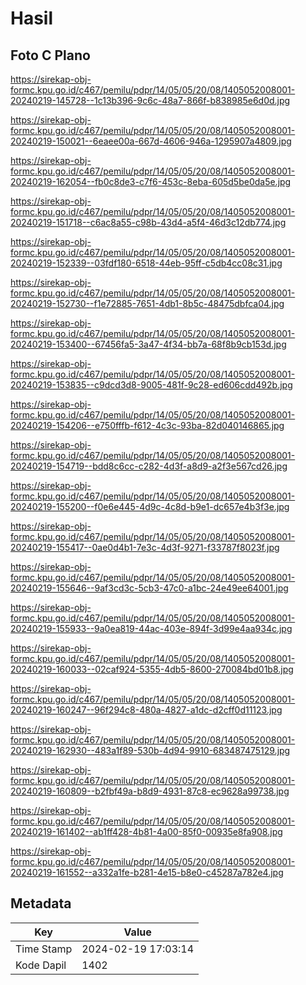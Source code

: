 # Hasil

## Foto C Plano

https://sirekap-obj-formc.kpu.go.id/c467/pemilu/pdpr/14/05/05/20/08/1405052008001-20240219-145728--1c13b396-9c6c-48a7-866f-b838985e6d0d.jpg

https://sirekap-obj-formc.kpu.go.id/c467/pemilu/pdpr/14/05/05/20/08/1405052008001-20240219-150021--6eaee00a-667d-4606-946a-1295907a4809.jpg

https://sirekap-obj-formc.kpu.go.id/c467/pemilu/pdpr/14/05/05/20/08/1405052008001-20240219-162054--fb0c8de3-c7f6-453c-8eba-605d5be0da5e.jpg

https://sirekap-obj-formc.kpu.go.id/c467/pemilu/pdpr/14/05/05/20/08/1405052008001-20240219-151718--c6ac8a55-c98b-43d4-a5f4-46d3c12db774.jpg

https://sirekap-obj-formc.kpu.go.id/c467/pemilu/pdpr/14/05/05/20/08/1405052008001-20240219-152339--03fdf180-6518-44eb-95ff-c5db4cc08c31.jpg

https://sirekap-obj-formc.kpu.go.id/c467/pemilu/pdpr/14/05/05/20/08/1405052008001-20240219-152730--f1e72885-7651-4db1-8b5c-48475dbfca04.jpg

https://sirekap-obj-formc.kpu.go.id/c467/pemilu/pdpr/14/05/05/20/08/1405052008001-20240219-153400--67456fa5-3a47-4f34-bb7a-68f8b9cb153d.jpg

https://sirekap-obj-formc.kpu.go.id/c467/pemilu/pdpr/14/05/05/20/08/1405052008001-20240219-153835--c9dcd3d8-9005-481f-9c28-ed606cdd492b.jpg

https://sirekap-obj-formc.kpu.go.id/c467/pemilu/pdpr/14/05/05/20/08/1405052008001-20240219-154206--e750fffb-f612-4c3c-93ba-82d040146865.jpg

https://sirekap-obj-formc.kpu.go.id/c467/pemilu/pdpr/14/05/05/20/08/1405052008001-20240219-154719--bdd8c6cc-c282-4d3f-a8d9-a2f3e567cd26.jpg

https://sirekap-obj-formc.kpu.go.id/c467/pemilu/pdpr/14/05/05/20/08/1405052008001-20240219-155200--f0e6e445-4d9c-4c8d-b9e1-dc657e4b3f3e.jpg

https://sirekap-obj-formc.kpu.go.id/c467/pemilu/pdpr/14/05/05/20/08/1405052008001-20240219-155417--0ae0d4b1-7e3c-4d3f-9271-f33787f8023f.jpg

https://sirekap-obj-formc.kpu.go.id/c467/pemilu/pdpr/14/05/05/20/08/1405052008001-20240219-155646--9af3cd3c-5cb3-47c0-a1bc-24e49ee64001.jpg

https://sirekap-obj-formc.kpu.go.id/c467/pemilu/pdpr/14/05/05/20/08/1405052008001-20240219-155933--9a0ea819-44ac-403e-894f-3d99e4aa934c.jpg

https://sirekap-obj-formc.kpu.go.id/c467/pemilu/pdpr/14/05/05/20/08/1405052008001-20240219-160033--02caf924-5355-4db5-8600-270084bd01b8.jpg

https://sirekap-obj-formc.kpu.go.id/c467/pemilu/pdpr/14/05/05/20/08/1405052008001-20240219-160247--96f294c8-480a-4827-a1dc-d2cff0d11123.jpg

https://sirekap-obj-formc.kpu.go.id/c467/pemilu/pdpr/14/05/05/20/08/1405052008001-20240219-162930--483a1f89-530b-4d94-9910-683487475129.jpg

https://sirekap-obj-formc.kpu.go.id/c467/pemilu/pdpr/14/05/05/20/08/1405052008001-20240219-160809--b2fbf49a-b8d9-4931-87c8-ec9628a99738.jpg

https://sirekap-obj-formc.kpu.go.id/c467/pemilu/pdpr/14/05/05/20/08/1405052008001-20240219-161402--ab1ff428-4b81-4a00-85f0-00935e8fa908.jpg

https://sirekap-obj-formc.kpu.go.id/c467/pemilu/pdpr/14/05/05/20/08/1405052008001-20240219-161552--a332a1fe-b281-4e15-b8e0-c45287a782e4.jpg


## Metadata

| Key        | Value               |
| ---------- | ------------------- |
| Time Stamp | 2024-02-19 17:03:14 |
| Kode Dapil | 1402                |



